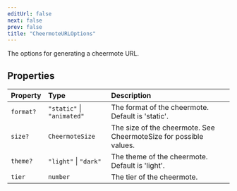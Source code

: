 ```yaml
---
editUrl: false
next: false
prev: false
title: "CheermoteURLOptions"
---
```


The options for generating a cheermote URL.

## Properties

| Property | Type | Description |
| :------ | :------ | :------ |
| `format?` | `"static"` \| `"animated"` | The format of the cheermote. Default is 'static'. |
| `size?` | `CheermoteSize` | The size of the cheermote. See CheermoteSize for possible values. |
| `theme?` | `"light"` \| `"dark"` | The theme of the cheermote. Default is 'light'. |
| `tier` | `number` | The tier of the cheermote. |
